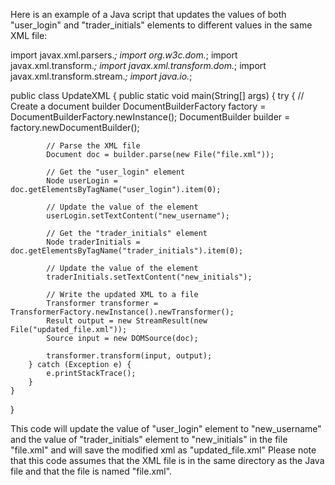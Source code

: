 Here is an example of a Java script that updates the values of both "user_login" and "trader_initials" elements to different values in the same XML file:


import javax.xml.parsers.*;
import org.w3c.dom.*;
import javax.xml.transform.*;
import javax.xml.transform.dom.*;
import javax.xml.transform.stream.*;
import java.io.*;

public class UpdateXML {
    public static void main(String[] args) {
        try {
            // Create a document builder
            DocumentBuilderFactory factory = DocumentBuilderFactory.newInstance();
            DocumentBuilder builder = factory.newDocumentBuilder();

            // Parse the XML file
            Document doc = builder.parse(new File("file.xml"));

            // Get the "user_login" element
            Node userLogin = doc.getElementsByTagName("user_login").item(0);

            // Update the value of the element
            userLogin.setTextContent("new_username");

            // Get the "trader_initials" element
            Node traderInitials = doc.getElementsByTagName("trader_initials").item(0);

            // Update the value of the element
            traderInitials.setTextContent("new_initials");

            // Write the updated XML to a file
            Transformer transformer = TransformerFactory.newInstance().newTransformer();
            Result output = new StreamResult(new File("updated_file.xml"));
            Source input = new DOMSource(doc);

            transformer.transform(input, output);
        } catch (Exception e) {
            e.printStackTrace();
        }
    }
}


This code will update the value of "user_login" element to "new_username" and the value of "trader_initials" element to "new_initials" in the file "file.xml" and will save the modified xml as "updated_file.xml"
Please note that this code assumes that the XML file is in the same directory as the Java file and that the file is named "file.xml".
